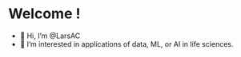 # Welcome !

- 👋 Hi, I’m @LarsAC
- 👀 I’m interested in applications of data, ML, or AI in life sciences.

<!---
LarsAC/LarsAC is a ✨ special ✨ repository because its `README.md` (this file) appears on your GitHub profile.
You can click the Preview link to take a look at your changes.
--->
